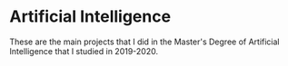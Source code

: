 # Artificial Intelligence
These are the main projects that I did in the Master's Degree of Artificial Intelligence that I studied in 2019-2020.
